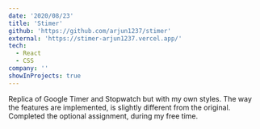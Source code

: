 ```yaml
---
date: '2020/08/23'
title: 'Stimer'
github: 'https://github.com/arjun1237/stimer'
external: 'https://stimer-arjun1237.vercel.app/'
tech:
  - React
  - CSS
company: ''
showInProjects: true
---
```


Replica of Google Timer and Stopwatch but with my own styles. The way the features are implemented, is slightly different from the original. Completed the optional assignment, during my free time.
